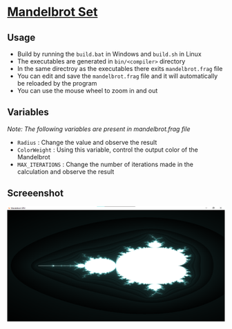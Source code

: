 # [Mandelbrot Set](https://en.wikipedia.org/wiki/Mandelbrot_set)

## Usage
* Build by running the `build.bat` in Windows and `build.sh` in Linux
* The executables are generated in `bin/<compiler>` directory
* In the same directroy as the executables there exits `mandelbrot.frag` file
* You can edit and save the `mandelbrot.frag` file and it will automatically be reloaded by the program
* You can use the mouse wheel to zoom in and out

## Variables
*Note: The following variables are present in mandelbrot.frag file*
- `Radius` : Change the value and observe the result
- `ColorWeight` : Using this variable, control the output color of the Mandelbrot
- `MAX_ITERATIONS` : Change the number of iterations made in the calculation and observe the result

## Screeenshot

![Mandelbrot Diagram](screenshot.png)
